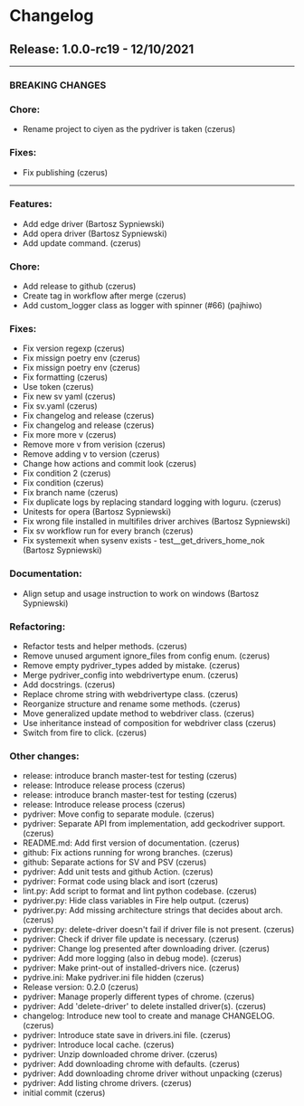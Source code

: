 # Changelog
## Release: 1.0.0-rc19 - 12/10/2021

---
### BREAKING CHANGES
### Chore:
* Rename project to ciyen as the pydriver is taken <czerus> (czerus)
### Fixes:
* Fix publishing <czerus> (czerus)
---
### Features:
* Add edge driver <bartosz sypniewski> (Bartosz Sypniewski)
* Add opera driver <bartosz sypniewski> (Bartosz Sypniewski)
* Add update command. <czerus> (czerus)
### Chore:
* Add release to github <czerus> (czerus)
* Create tag in workflow after merge <czerus> (czerus)
* Add custom_logger class as logger with spinner (#66) <pajhiwo> (pajhiwo)
### Fixes:
* Fix version regexp <czerus> (czerus)
* Fix missign poetry env <czerus> (czerus)
* Fix missign poetry env <czerus> (czerus)
* Fix formatting <czerus> (czerus)
* Use token <czerus> (czerus)
* Fix new sv yaml <czerus> (czerus)
* Fix sv.yaml <czerus> (czerus)
* Fix changelog and release <czerus> (czerus)
* Fix changelog and release <czerus> (czerus)
* Fix more more v <czerus> (czerus)
* Remove more v from verision <czerus> (czerus)
* Remove adding v to version <czerus> (czerus)
* Change how actions and commit look <czerus> (czerus)
* Fix condition 2 <czerus> (czerus)
* Fix condition <czerus> (czerus)
* Fix branch name <czerus> (czerus)
* Fix duplicate logs by replacing standard logging with loguru. <czerus> (czerus)
* Unitests for opera <bartosz sypniewski> (Bartosz Sypniewski)
* Fix wrong file installed in multifiles driver archives <bartosz sypniewski> (Bartosz Sypniewski)
* Fix sv workflow run for every branch <czerus> (czerus)
* Fix systemexit when sysenv exists - test__get_drivers_home_nok <bartosz sypniewski> (Bartosz Sypniewski)
### Documentation:
* Align setup and usage instruction to work on windows <bartosz sypniewski> (Bartosz Sypniewski)
### Refactoring:
* Refactor tests and helper methods. <czerus> (czerus)
* Remove unused argument ignore_files from config enum. <czerus> (czerus)
* Remove empty pydriver_types added by mistake. <czerus> (czerus)
* Merge pydriver_config into webdrivertype enum. <czerus> (czerus)
* Add docstrings. <czerus> (czerus)
* Replace chrome string with webdrivertype class. <czerus> (czerus)
* Reorganize structure and rename some methods. <czerus> (czerus)
* Move generalized update method to webdriver class. <czerus> (czerus)
* Use inheritance instead of composition for webdriver class <czerus> (czerus)
* Switch from fire to click. <czerus> (czerus)
### Other changes:
* release: introduce branch master-test for testing <czerus> (czerus)
* release: Introduce release process <czerus> (czerus)
* release: introduce branch master-test for testing <czerus> (czerus)
* release: Introduce release process <czerus> (czerus)
* pydriver: Move config to separate module. <czerus> (czerus)
* pydriver: Separate API from implementation, add geckodriver support. <czerus> (czerus)
* README.md: Add first version of documentation. <czerus> (czerus)
* github: Fix actions running for wrong branches. <czerus> (czerus)
* github: Separate actions for SV and PSV <czerus> (czerus)
* pydriver: Add unit tests and github Action. <czerus> (czerus)
* pydriver: Format code using black and isort <czerus> (czerus)
* lint.py: Add script to format and lint python codebase. <czerus> (czerus)
* pydriver.py: Hide class variables in Fire help output. <czerus> (czerus)
* pydriver.py: Add missing architecture strings that decides about arch. <czerus> (czerus)
* pydriver.py: delete-driver doesn't fail if driver file is not present. <czerus> (czerus)
* pydriver: Check if driver file update is necessary. <czerus> (czerus)
* pydriver: Change log presented after downloading driver. <czerus> (czerus)
* pydriver: Add more logging (also in debug mode). <czerus> (czerus)
* pydriver: Make print-out of installed-drivers nice. <czerus> (czerus)
* pydrive.ini: Make pydriver.ini file hidden <czerus> (czerus)
* Release version: 0.2.0 <czerus> (czerus)
* pydriver: Manage properly different types of chrome. <czerus> (czerus)
* pydriver: Add 'delete-driver' to delete installed driver(s). <czerus> (czerus)
* changelog: Introduce new tool to create and manage CHANGELOG. <czerus> (czerus)
* pydriver: Introduce state save in drivers.ini file. <czerus> (czerus)
* pydriver: Introduce local cache. <czerus> (czerus)
* pydriver: Unzip downloaded chrome driver. <czerus> (czerus)
* pydriver: Add downloading chrome with defaults. <czerus> (czerus)
* pydriver: Add downloading chrome driver without unpacking <czerus> (czerus)
* pydriver: Add listing chrome drivers. <czerus> (czerus)
* initial commit <czerus> (czerus)
